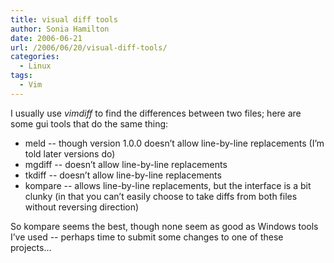 ```yaml
---
title: visual diff tools
author: Sonia Hamilton
date: 2006-06-21
url: /2006/06/20/visual-diff-tools/
categories:
  - Linux
tags:
  - Vim
---
```

I usually use *vimdiff* to find the differences between two files; here are some gui tools that do the same thing:
<!--more-->

  * meld -- though version 1.0.0 doesn&#8217;t allow line-by-line replacements (I&#8217;m told later versions do)
  * mgdiff -- doesn&#8217;t allow line-by-line replacements
  * tkdiff -- doesn&#8217;t allow line-by-line replacements
  * kompare -- allows line-by-line replacements, but the interface is a bit clunky (in that you can&#8217;t easily choose to take diffs from both files without reversing direction)

So kompare seems the best, though none seem as good as Windows tools I&#8217;ve used -- perhaps time to submit some changes to one of these projects&#8230;
